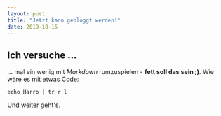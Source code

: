 ```yaml
---
layout: post
title: "Jetzt kann gebloggt werden!"
date: 2019-10-15
---
```


## Ich versuche ...
... mal ein wenig mit *Markdown* rumzuspielen - **fett soll das sein ;)**. Wie wäre es mit etwas Code:

    echo Harro | tr r l

Und weiter geht's.

